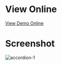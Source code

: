 # View Online
[View Demo Online](https://fariidlotfi.github.io/ready-templates/sections/accordion-1/)

# Screenshot
![accordion-1](https://github.com/fariidlotfi/ready-templates/assets/138003177/43380ee3-706b-40f8-83e5-2af610a4c844)
